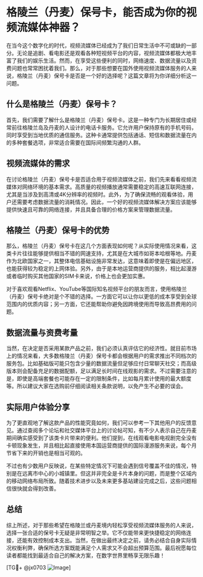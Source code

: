 # 格陵兰（丹麦）保号卡，能否成为你的视频流媒体神器？

在当今这个数字化的时代，视频流媒体已经成为了我们日常生活中不可或缺的一部分。无论是追剧、看电影还是观看各种短视频平台的内容，视频流媒体都极大地丰富了我们的娱乐生活。然而，在享受这些便利的同时，网络速度、数据流量以及资费问题也常常困扰着我们。那么，对于那些想要在国外使用视频流媒体服务的人来说，格陵兰（丹麦）保号卡是否是一个好的选择呢？这篇文章将为你详细分析这一问题。

## 什么是格陵兰（丹麦）保号卡？

首先，我们需要了解什么是格陵兰（丹麦）保号卡。这是一种专门为长期居住或经常前往格陵兰岛及丹麦的人设计的电话卡服务。它允许用户保持原有的手机号码，同时享受到当地优质的通信服务。这种卡通常提供包括通话、短信和数据流量在内的多种套餐选项，非常适合需要在国际间频繁沟通的人群。

## 视频流媒体的需求

在讨论格陵兰（丹麦）保号卡是否适合用于视频流媒体之前，我们先来看看视频流媒体对网络环境的基本需求。高质量的视频播放通常需要稳定的高速互联网连接，尤其是当涉及到高清或4K分辨率的视频时。此外，为了确保流畅的观看体验，用户还需要考虑数据流量的消耗情况。因此，一个好的视频流媒体解决方案应该能够提供快速且可靠的网络连接，并且具备合理的价格方案来管理数据流量。

## 格陵兰（丹麦）保号卡的优势

那么，格陵兰（丹麦）保号卡在这几个方面表现如何呢？从实际使用情况来看，这类卡片往往能够提供相当不错的网速支持，尤其是在大城市如哥本哈根等地。丹麦作为北欧国家之一，其整体电信基础设施非常发达，这意味着即使是在偏远地区，也能获得较为稳定的上网体验。另外，由于是本地运营商提供的服务，相比起漫游或者临时购买其他国家的SIM卡来说，价格上也会更加实惠。

对于喜欢观看Netflix、YouTube等国际知名视频平台的朋友而言，使用格陵兰（丹麦）保号卡绝对是个不错的选择。一方面它可以让你以更低的成本享受到全球范围内的优质内容；另一方面，它还能帮助你避免因跨境使用而导致高昂费用的问题。

## 数据流量与资费考量

当然，在决定是否采用某款产品之前，我们必须认真评估它的经济性。就目前市场上的情况来看，大多数格陵兰（丹麦）保号卡都会根据用户的需求推出不同档次的服务包。比如基础版可能只包含少量的数据流量但足够应付日常聊天社交；而高级版本则会配备充足的数据配额，足以满足长时间在线观影的需求。不过需要注意的是，即使是高端套餐也可能存在一定的限制条件，比如每月累计使用的最大额度等。所以建议大家在选购前仔细阅读相关条款说明，以免产生不必要的误会。

## 实际用户体验分享

为了更直观地了解这款产品的性能究竟如何，我们可以参考一下其他用户的反馈意见。通过查阅多个论坛和社交媒体平台上的讨论帖可知，有不少人表示自己在丹麦期间确实感受到了该类卡片带来的便利。他们提到，在线观看电影电视剧完全没有卡顿现象发生，并且相比起直接使用本国运营商提供的国际漫游服务来说，每个月节省下来的开销也是相当可观的。

不过也有少数用户反映说，在某些特定情况下可能会遇到信号覆盖不佳的情况，特别是在远离市中心的小城镇里。但这并非完全是卡片本身的问题，而是整个区域内的移动网络布局所致。随着技术进步以及未来更多基站建设完成之后，这些问题相信很快就会得到改善。

## 总结

综上所述，对于那些希望在格陵兰或丹麦境内轻松享受视频流媒体服务的人来说，选择一张合适的保号卡无疑是非常明智之举。它不仅能带来更快捷稳定的网络连接，还能有效控制成本支出。当然，在做出最终决定之前，请务必结合自身实际情况权衡利弊，确保所选方案既能满足个人需求又不会超出预算范围。最后祝愿每位读者都能找到最适合自己的解决方案，在数字世界里畅享无限乐趣！

[TG💪+ @jx0703 ![Image](https://github.com/user-attachments/assets/dbca1d08-cadb-493c-b0ec-ad6f7a83f270)]